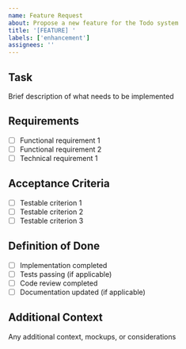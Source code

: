 ```yaml
---
name: Feature Request
about: Propose a new feature for the Todo system
title: '[FEATURE] '
labels: ['enhancement']
assignees: ''
---
```


## Task
Brief description of what needs to be implemented

## Requirements
- [ ] Functional requirement 1
- [ ] Functional requirement 2
- [ ] Technical requirement 1

## Acceptance Criteria
- [ ] Testable criterion 1
- [ ] Testable criterion 2
- [ ] Testable criterion 3

## Definition of Done
- [ ] Implementation completed
- [ ] Tests passing (if applicable)
- [ ] Code review completed
- [ ] Documentation updated (if applicable)

## Additional Context
Any additional context, mockups, or considerations
